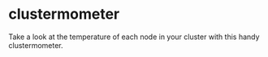 # clustermometer
Take a look at the temperature of each node in your cluster with this handy clustermometer.
